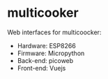 # multicooker

Web interfaces for multicoocker:
- Hardware: ESP8266
- Firmware: Micropython
- Back-end: picoweb
- Front-end: Vuejs